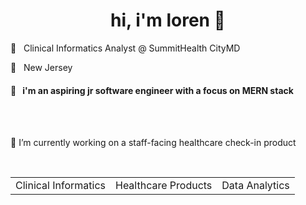 <h1 align="center">hi, i'm loren 👋</h1>
<p>💼&nbsp&nbsp&nbspClinical Informatics Analyst @ SummitHealth CityMD</p>
<p>📍&nbsp&nbsp&nbspNew Jersey</p>

<h4>🌱&nbsp&nbsp&nbspi'm an aspiring jr software engineer with a focus on MERN stack</h4><br>

<br>
<p>🔭 I’m currently working on a staff-facing healthcare check-in product</p><br>
<table align="center" >
<tr>
<td>Clinical Informatics</td>
<td>Healthcare Products</td>
<td>Data Analytics</td>
</tr>
</table>
